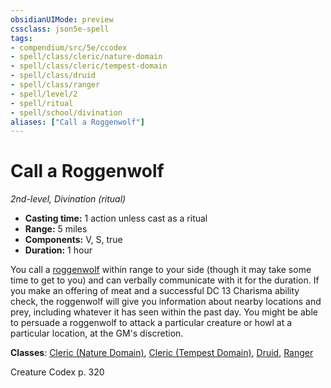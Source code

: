 ```yaml
---
obsidianUIMode: preview
cssclass: json5e-spell
tags:
- compendium/src/5e/ccodex
- spell/class/cleric/nature-domain
- spell/class/cleric/tempest-domain
- spell/class/druid
- spell/class/ranger
- spell/level/2
- spell/ritual
- spell/school/divination
aliases: ["Call a Roggenwolf"]
---
```

# Call a Roggenwolf
*2nd-level, Divination (ritual)*  

- **Casting time:** 1 action unless cast as a ritual
- **Range:** 5 miles
- **Components:** V, S, true
- **Duration:** 1 hour

You call a [roggenwolf](roggenwolf-ccodex.md#) within range to your side (though it may take some time to get to you) and can verbally communicate with it for the duration. If you make an offering of meat and a successful DC 13 Charisma ability check, the roggenwolf will give you information about nearby locations and prey, including whatever it has seen within the past day. You might be able to persuade a roggenwolf to attack a particular creature or howl at a particular location, at the GM's discretion.

**Classes**: [Cleric (Nature Domain)](../../classes/cleric-nature-domain.md#), [Cleric (Tempest Domain)](../../classes/cleric-tempest-domain.md#), [Druid](../../classes/druid.md#), [Ranger](../../classes/ranger.md#)

Creature Codex p. 320